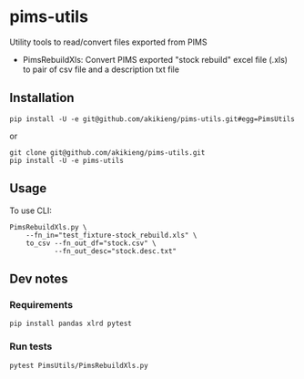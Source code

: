 # pims-utils

Utility tools to read/convert files exported from PIMS

- PimsRebuildXls: Convert PIMS exported "stock rebuild" excel file (.xls) to pair of csv file and a description txt file


## Installation

```
pip install -U -e git@github.com/akikieng/pims-utils.git#egg=PimsUtils
```

or

```
git clone git@github.com/akikieng/pims-utils.git
pip install -U -e pims-utils
```


## Usage

To use CLI:
```
PimsRebuildXls.py \
    --fn_in="test_fixture-stock_rebuild.xls" \
    to_csv --fn_out_df="stock.csv" \
           --fn_out_desc="stock.desc.txt"
```


## Dev notes

### Requirements

```
pip install pandas xlrd pytest
```


### Run tests

```
pytest PimsUtils/PimsRebuildXls.py
```


